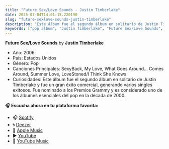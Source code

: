 ```yaml
---
title: "Future Sex/Love Sounds - Justin Timberlake"
date: 2025-07-04T14:01:15.220190
slug: "future-sexlove-sounds-justin-timberlake"
description: "Este álbum fue el segundo álbum en solitario de Justin Timberlake y fue un gran éxito comercial, generando varios singles exitosos."
keywords: ["pop album", "Justin Timberlake", "Future Sex/Love Sounds", "music"]
---
```


**Future Sex/Love Sounds** by **Justin Timberlake**
- Año: 2006
- País: Estados Unidos
- Género: Pop
- Canciones Principales: SexyBack, My Love, What Goes Around... Comes Around, Summer Love, LoveStoned/I Think She Knows
- Curiosidades: Este álbum fue el segundo álbum en solitario de Justin Timberlake y fue un gran éxito comercial, generando varios singles exitosos. Fue nominado a los Premios Grammy y es considerado uno de los álbumes esenciales del pop en la década de 2000.



**🎧 Escucha ahora en tu plataforma favorita:**

- 🎧 [Spotify](https://open.spotify.com/search/Future%20Sex/Love%20Sounds%20Justin%20Timberlake)
- 🌀 [Deezer](https://www.deezer.com/search/Future%20Sex/Love%20Sounds%20Justin%20Timberlake)
- 🍎 [Apple Music](https://music.apple.com/search?term=Future%20Sex/Love%20Sounds%20Justin%20Timberlake)
- ▶️ [YouTube](https://www.youtube.com/results?search_query=Future%20Sex/Love%20Sounds%20Justin%20Timberlake)
- 🎵 [YouTube Music](https://music.youtube.com/search?q=Future%20Sex/Love%20Sounds%20Justin%20Timberlake)
